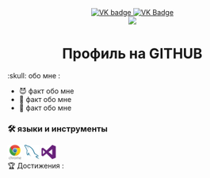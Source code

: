 <div id="badges" align ="center">
  <a href= "https://vk.com/imfrol">
    <img src = "https://img.shields.io/badge/VK-blue?style=for-the-badge&logo=VK&logoColor=white" alt="VK badge"/> 
  </a>

  <a href= "https://mail.google.com/mail/u/0/#inbox">
     <img src = "https://img.shields.io/badge/EMAIL-red?style=for-the-badge&logo=Gmail&logoColor=white" alt="VK Badge"/>
  </a>
</div>

<div id="viewprof" align="center" >
  <img src="https://komarev.com/ghpvc/?username=hustlelikeapredator&style-flat-square&color=blue" alt""/>
</div>

<div id="heythere" align="center">
<h1> Профиль на GITHUB </h1>
</div>
:skull: обо мне :

- :smiling_imp: факт обо мне 
- :japanese_goblin: факт обо мне 
- :ghost: факт обо мне

###  🛠️ языки и инструменты 
<div>
  <img src="https://github.com/devicons/devicon/blob/master/icons/chrome/chrome-original-wordmark.svg" width="30" height="30"/>
  <img src="https://github.com/devicons/devicon/blob/master/icons/mysql/mysql-original.svg" width="30" height="30"/>
  <img src="https://github.com/devicons/devicon/blob/master/icons/visualstudio/visualstudio-plain.svg" width="30" height="30"/>
</div>
 🏆 Достижения :
